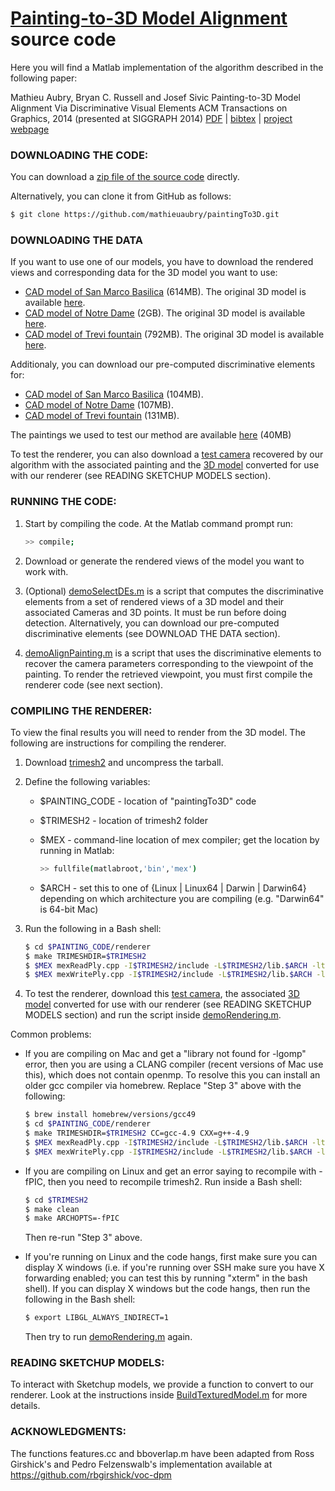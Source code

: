 [Painting-to-3D Model Alignment](http://www.di.ens.fr/willow/research/painting_to_3d/) source code
============
Here you will find a Matlab implementation of the algorithm described
in the following paper:

Mathieu Aubry, Bryan C. Russell and Josef Sivic
Painting-to-3D Model Alignment Via Discriminative Visual Elements
ACM Transactions on Graphics, 2014 (presented at SIGGRAPH 2014)
[PDF](http://www.di.ens.fr/willow/research/painting_to_3d/texts/Aubry13.pdf) | [bibtex](http://www.di.ens.fr/willow/research/painting_to_3d/texts/2013-painting-to-3D-alignment_bibtex.html) | [project webpage](http://www.di.ens.fr/willow/research/painting_to_3d/)


### DOWNLOADING THE CODE:

You can download a [zip file of the source code](https://github.com/mathieuaubry/paintingTo3D/archive/master.zip) directly.  

Alternatively, you can clone it from GitHub as follows:

``` sh
$ git clone https://github.com/mathieuaubry/paintingTo3D.git
```

### DOWNLOADING THE DATA

If you want to use one of our models, you have to download the rendered views and corresponding data for the 3D model you want to use:
- [CAD model of San Marco Basilica](http://www.di.ens.fr/willow/research/painting_to_3d/data/cache_san_marco_basilica.tar) (614MB). The original 3D model is available [here](http://sketchup.google.com/3dwarehouse/details?mid=433bfb7d61901dc65822c6ca7b1d5d61&prevstart=0).
- [CAD model of Notre Dame](http://www.di.ens.fr/willow/research/painting_to_3d/data/cache_notre_dame.tar) (2GB). The original 3D model is available [here](https://3dwarehouse.sketchup.com/model.html?redirect=1&mid=69d9e3c4f1e6359cc45a0a86a468dd45&prevstart=72).
- [CAD model of Trevi fountain](http://www.di.ens.fr/willow/research/painting_to_3d/data/cache_trevi.tar) (792MB). The original 3D model is available [here](https://3dwarehouse.sketchup.com/model.html?redirect=1&mid=db52a9472001b79b43babf42c8cb195).




Additionaly, you can download our pre-computed discriminative elements for:
- [CAD model of San Marco Basilica](http://www.di.ens.fr/willow/research/painting_to_3d/data/all_DEs_san_marco_basilica.mat) (104MB).
- [CAD model of Notre Dame](http://www.di.ens.fr/willow/research/painting_to_3d/data/all_DEs_notre_dame.mat) (107MB).
- [CAD model of Trevi fountain](http://www.di.ens.fr/willow/research/painting_to_3d/data/all_DEs_trevi.mat) (131MB).



The paintings we used to test our method are available [here](http://www.di.ens.fr/willow/research/painting_to_3d/data/Paintings.zip) (40MB)

To test the renderer, you can also download a  [test camera](http://www.di.ens.fr/willow/research/painting_to_3d/data/test_camera.mat) recovered by our algorithm with the associated painting and the [3D model](http://www.di.ens.fr/willow/research/painting_to_3d/data/out_model_venice.tar) converted for use with our renderer (see READING SKETCHUP MODELS section).


### RUNNING THE CODE:

1. Start by compiling the code.  At the Matlab command prompt run:

   ``` sh
   >> compile;
   ```

2. Download or generate the rendered views of the model you want to work with.
 
3. (Optional) [demoSelectDEs.m](https://github.com/mathieuaubry/paintingTo3D/blob/master/demoSelectDEs.m) is a script that computes the discriminative elements from a set of rendered views of a 3D model and their associated Cameras and 3D points. It must be run before doing detection. 
Alternatively, you can download our pre-computed discriminative elements (see DOWNLOAD THE DATA section).

4. [demoAlignPainting.m](https://github.com/mathieuaubry/paintingTo3D/blob/master/demoAlignPainting.m) is a script that uses the discriminative elements to recover the camera parameters corresponding to the viewpoint of the painting. To render the retrieved viewpoint, you must first compile the renderer code (see next section).


### COMPILING THE RENDERER:

To view the final results you will need to render from the 3D model.
The following are instructions for compiling the renderer.

1. Download [trimesh2](http://gfx.cs.princeton.edu/proj/trimesh2/src/trimesh2-2.12.tar.gz) and uncompress the tarball.

2. Define the following variables:

   - $PAINTING_CODE - location of "paintingTo3D" code
   - $TRIMESH2 - location of trimesh2 folder
   - $MEX - command-line location of mex compiler; get the location by running in Matlab:
 
      ``` sh
      >> fullfile(matlabroot,'bin','mex')
      ```

   - $ARCH - set this to one of {Linux | Linux64 | Darwin | Darwin64} depending on which architecture you are compiling (e.g. "Darwin64" is 64-bit Mac)

3. Run the following in a Bash shell:

   ``` sh
   $ cd $PAINTING_CODE/renderer
   $ make TRIMESHDIR=$TRIMESH2
   $ $MEX mexReadPly.cpp -I$TRIMESH2/include -L$TRIMESH2/lib.$ARCH -ltrimesh -lgomp
   $ $MEX mexWritePly.cpp -I$TRIMESH2/include -L$TRIMESH2/lib.$ARCH -ltrimesh -lgomp
   ```

4. To test the renderer, download this  [test camera](http://www.di.ens.fr/willow/research/painting_to_3d/data/test_camera.mat), the associated [3D model](http://www.di.ens.fr/willow/research/painting_to_3d/data/out_model_venice.tar) converted for use with our renderer (see READING SKETCHUP MODELS section) and run the script inside [demoRendering.m](https://github.com/mathieuaubry/paintingTo3D/blob/master/demoRendering.m).

Common problems:

- If you are compiling on Mac and get a "library not found for -lgomp"
error, then you are using a CLANG compiler (recent versions of Mac use
this), which does not contain openmp.  To resolve this you can install
an older gcc compiler via homebrew.  Replace "Step 3" above with the
following:

   ``` sh
   $ brew install homebrew/versions/gcc49
   $ cd $PAINTING_CODE/renderer
   $ make TRIMESHDIR=$TRIMESH2 CC=gcc-4.9 CXX=g++-4.9
   $ $MEX mexReadPly.cpp -I$TRIMESH2/include -L$TRIMESH2/lib.$ARCH -ltrimesh -lgomp CXX=g++-4.9 CXXFLAGS="-fno-common -arch x86_64 -fexceptions"
   $ $MEX mexWritePly.cpp -I$TRIMESH2/include -L$TRIMESH2/lib.$ARCH -ltrimesh -lgomp CXX=g++-4.9 CXXFLAGS="-fno-common -arch x86_64 -fexceptions"
   ```

- If you are compiling on Linux and get an error saying to recompile
with -fPIC, then you need to recompile trimesh2.  Run inside a Bash shell:

   ``` sh
   $ cd $TRIMESH2
   $ make clean
   $ make ARCHOPTS=-fPIC
   ```

   Then re-run "Step 3" above.

+ If you're running on Linux and the code hangs, first make sure you can
display X windows (i.e. if you're running over SSH make sure you have X
forwarding enabled; you can test this by running "xterm" in the bash
shell).  If you can display X windows but the code hangs, then 
run the following in the Bash shell:

   ``` sh
   $ export LIBGL_ALWAYS_INDIRECT=1
   ```

   Then try to run [demoRendering.m](https://github.com/mathieuaubry/paintingTo3D/blob/master/demoRendering.m) again.


### READING SKETCHUP MODELS:

To interact with Sketchup models, we provide a function to convert to
our renderer.  Look at the instructions inside [BuildTexturedModel.m](https://github.com/mathieuaubry/paintingTo3D/blob/master/renderer/BuildTexturedModel.m) for more details.


### ACKNOWLEDGMENTS:

The functions features.cc and bboverlap.m have been adapted from Ross Girshick's and Pedro Felzenswalb's implementation available at https://github.com/rbgirshick/voc-dpm
